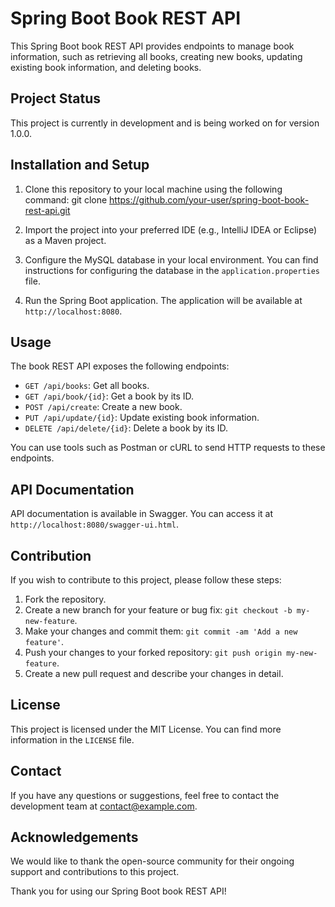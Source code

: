 # Spring Boot Book REST API

This Spring Boot book REST API provides endpoints to manage book information, such as retrieving all books, creating new books, updating existing book information, and deleting books.

## Project Status

This project is currently in development and is being worked on for version 1.0.0.

## Installation and Setup

1. Clone this repository to your local machine using the following command:
git clone https://github.com/your-user/spring-boot-book-rest-api.git

3. Import the project into your preferred IDE (e.g., IntelliJ IDEA or Eclipse) as a Maven project.

4. Configure the MySQL database in your local environment. You can find instructions for configuring the database in the `application.properties` file.

5. Run the Spring Boot application. The application will be available at `http://localhost:8080`.

## Usage

The book REST API exposes the following endpoints:

- `GET /api/books`: Get all books.
- `GET /api/book/{id}`: Get a book by its ID.
- `POST /api/create`: Create a new book.
- `PUT /api/update/{id}`: Update existing book information.
- `DELETE /api/delete/{id}`: Delete a book by its ID.

You can use tools such as Postman or cURL to send HTTP requests to these endpoints.

## API Documentation

API documentation is available in Swagger. You can access it at `http://localhost:8080/swagger-ui.html`.

## Contribution

If you wish to contribute to this project, please follow these steps:

1. Fork the repository.
2. Create a new branch for your feature or bug fix: `git checkout -b my-new-feature`.
3. Make your changes and commit them: `git commit -am 'Add a new feature'`.
4. Push your changes to your forked repository: `git push origin my-new-feature`.
5. Create a new pull request and describe your changes in detail.

## License

This project is licensed under the MIT License. You can find more information in the `LICENSE` file.

## Contact

If you have any questions or suggestions, feel free to contact the development team at [contact@example.com](mailto:contact@example.com).

## Acknowledgements

We would like to thank the open-source community for their ongoing support and contributions to this project.

Thank you for using our Spring Boot book REST API!
